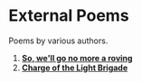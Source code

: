# External Poems

Poems by various authors.

1. [**So, we'll go no more a roving**](./01-so-well-go-no-more-a-roving.md)
2. [**Charge of the Light Brigade**](./02-charge-of-the-light-brigade.md)
